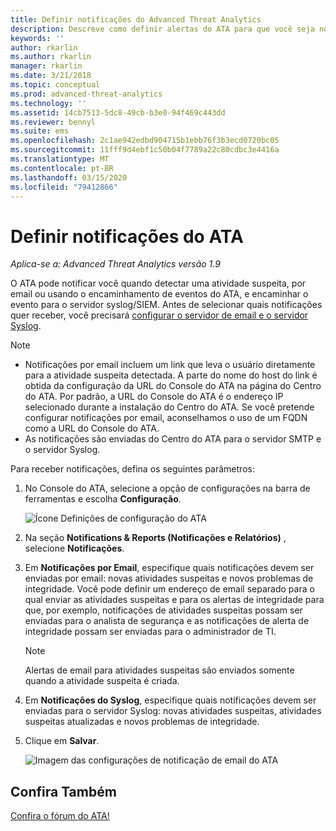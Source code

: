 ```yaml
---
title: Definir notificações do Advanced Threat Analytics
description: Descreve como definir alertas do ATA para que você seja notificado quando atividades suspeitas forem detectadas.
keywords: ''
author: rkarlin
ms.author: rkarlin
manager: rkarlin
ms.date: 3/21/2018
ms.topic: conceptual
ms.prod: advanced-threat-analytics
ms.technology: ''
ms.assetid: 14cb7513-5dc8-49cb-b3e0-94f469c443dd
ms.reviewer: bennyl
ms.suite: ems
ms.openlocfilehash: 2c1ae942edbd904715b1ebb76f3b3ecd0720bc05
ms.sourcegitcommit: 11fff9d4ebf1c50b04f7789a22c80cdbc3e4416a
ms.translationtype: MT
ms.contentlocale: pt-BR
ms.lasthandoff: 03/15/2020
ms.locfileid: "79412866"
---
```

# <a name="set-ata-notifications"></a>Definir notificações do ATA

*Aplica-se a: Advanced Threat Analytics versão 1.9*

O ATA pode notificar você quando detectar uma atividade suspeita, por email ou usando o encaminhamento de eventos do ATA, e encaminhar o evento para o servidor syslog/SIEM. Antes de selecionar quais notificações quer receber, você precisará [configurar o servidor de email e o servidor Syslog](setting-syslog-email-server-settings.md).

> [!NOTE]
> -   Notificações por email incluem um link que leva o usuário diretamente para a atividade suspeita detectada. A parte do nome do host do link é obtida da configuração da URL do Console do ATA na página do Centro do ATA. Por padrão, a URL do Console do ATA é o endereço IP selecionado durante a instalação do Centro do ATA. Se você pretende configurar notificações por email, aconselhamos o uso de um FQDN como a URL do Console do ATA.
> -   As notificações são enviadas do Centro do ATA para o servidor SMTP e o servidor Syslog.


Para receber notificações, defina os seguintes parâmetros:


1. No Console do ATA, selecione a opção de configurações na barra de ferramentas e escolha **Configuração**.
    
    ![Ícone Definições de configuração do ATA](media/ATA-config-icon.png)
    
1. Na seção **Notifications & Reports (Notificações e Relatórios)** , selecione **Notificações**.
1. Em **Notificações por Email**, especifique quais notificações devem ser enviadas por email: novas atividades suspeitas e novos problemas de integridade. Você pode definir um endereço de email separado para o qual enviar as atividades suspeitas e para os alertas de integridade para que, por exemplo, notificações de atividades suspeitas possam ser enviadas para o analista de segurança e as notificações de alerta de integridade possam ser enviadas para o administrador de TI.
    
    > [!NOTE]
    > Alertas de email para atividades suspeitas são enviados somente quando a atividade suspeita é criada.

1. Em **Notificações do Syslog**, especifique quais notificações devem ser enviadas para o servidor Syslog: novas atividades suspeitas, atividades suspeitas atualizadas e novos problemas de integridade.
1. Clique em **Salvar**.
    
    ![Imagem das configurações de notificação de email do ATA](media/ata-mail-notification-settings.png)




## <a name="see-also"></a>Confira Também
[Confira o fórum do ATA!](https://social.technet.microsoft.com/Forums/security/home?forum=mata)
